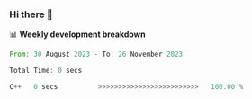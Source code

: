 ### Hi there 👋

📊 **Weekly development breakdown**
<!--START_SECTION:waka-->

```rust
From: 30 August 2023 - To: 26 November 2023

Total Time: 0 secs

C++   0 secs          >>>>>>>>>>>>>>>>>>>>>>>>>   100.00 %
```

<!--END_SECTION:waka-->
<!--
**R-enanVieira/R-enanVieira** is a ✨ _special_ ✨ repository because its `README.md` (this file) appears on your GitHub profile.

Here are some ideas to get you started:

- 🔭 I’m currently working on ...
- 🌱 I’m currently learning ...
- 👯 I’m looking to collaborate on ...
- 🤔 I’m looking for help with ...
- 💬 Ask me about ...
- 📫 How to reach me: ...
- 😄 Pronouns: ...
- ⚡ Fun fact: ...
-->
